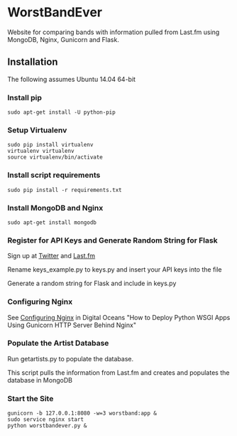 WorstBandEver
=============

Website for comparing bands with information pulled from Last.fm using MongoDB, Nginx, Gunicorn and Flask.

Installation
------------

The following assumes Ubuntu 14.04 64-bit

### Install pip

```
sudo apt-get install -U python-pip
```

### Setup Virtualenv

```
sudo pip install virtualenv
virtualenv virtualenv
source virtualenv/bin/activate
```

### Install script requirements

```
sudo pip install -r requirements.txt
```

### Install MongoDB and Nginx

```
sudo apt-get install mongodb
```

### Register for API Keys and Generate Random String for Flask

Sign up at [Twitter](https://dev.twitter.com) and [Last.fm](http://www.last.fm/api)


Rename keys_example.py to keys.py and insert your API keys into the file


Generate a random string for Flask and include in keys.py

### Configuring Nginx

See [Configuring Nginx](https://www.digitalocean.com/community/tutorials/how-to-deploy-python-wsgi-apps-using-gunicorn-http-server-behind-nginx) in Digital Oceans "How to Deploy Python WSGI Apps Using Gunicorn HTTP Server Behind Nginx"

### Populate the Artist Database

Run getartists.py to populate the database. 


This script pulls the information from Last.fm and creates and populates the database in MongoDB

### Start the Site

```
gunicorn -b 127.0.0.1:8080 -w=3 worstband:app &
sudo service nginx start
python worstbandever.py &
```
